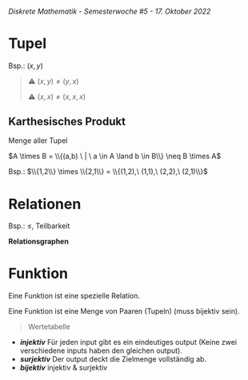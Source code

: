 ###### Diskrete Mathematik - Semesterwoche #5 - 17. Oktober 2022

# Tupel

Bsp.: $(x,y)$

> :warning: $(x,y) \neq (y,x)$
>
> :warning: $(x,x) \neq (x,x,x)$

## Karthesisches Produkt

Menge aller Tupel

$A \times B = \\{(a,b) \ | \ a \in A \land b \in B\\} \neq B \times A$

Bsp.: $\\{1,2\\} \times \\{2,1\\} = \\{(1,2),\ (1,1),\ (2,2),\ (2,1)\\}$

# Relationen

Bsp.: $\leq$, Teilbarkeit

**Relationsgraphen**

# Funktion

Eine Funktion ist eine spezielle Relation.

Eine Funktion ist eine Menge von Paaren (Tupeln) (muss bijektiv sein).

> Wertetabelle

- ***injektiv*** Für jeden input gibt es ein eindeutiges output (Keine zwei verschiedene inputs haben den gleichen output).
- ***surjektiv*** Der output deckt die Zielmenge vollständig ab.
- ***bijektiv*** injektiv & surjektiv
